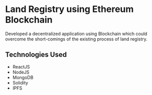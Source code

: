 # Land Registry using Ethereum Blockchain

Developed a decentralized application using Blockchain which could overcome the short-comings of the existing process of land registry. 

## Technologies Used

- ReactJS
- NodeJS
- MongoDB
- Solidity
- IPFS
